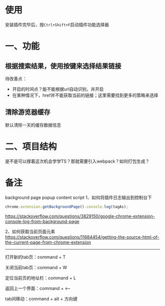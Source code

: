 # 使用
安装插件完毕后，按`Ctrl+Shift+F`启动插件功能选择器

# 一、功能
## 根据搜索结果，使用按键来选择结果链接
待改善点：
- 开启的时间点？能不能根据url自动识别，并开启
- 在某种情况下，href并不能获取当前的链接；这里需要找到更多的策略来选择

## 清除游览器缓存
默认清除一天的缓存数据信息


# 二、项目结构
是不是可以撑着这次机会学学TS？那就需要引入webpack？如何打包生成？

# 备注
background page
popup
content script
1、如何将插件日志输出到控制台下
```js
chrome.extension.getBackgroundPage().console.log(tagAs);
```

https://stackoverflow.com/questions/3829150/google-chrome-extension-console-log-from-background-page

2、如何获取当前页面元素
https://stackoverflow.com/questions/11684454/getting-the-source-html-of-the-current-page-from-chrome-extension

---

打开新的tab页：command + T

关闭当前tab页：command + W

定位当前页的地址栏：command + L

返回上一个界面：command + <--

tab间移动：command + alt + 方向键



